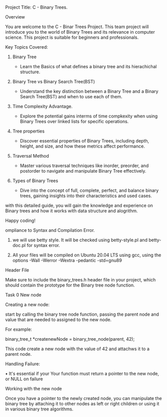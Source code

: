 Project Title: C - Binary Trees.

Overview

You are welcome to the C - Binar Trees Project. This team project will introduce you to the world of Binary Trees and its relevance in computer science. This project is suitable for beginners and professionals.


Key Topics Covered:

1. Binary Tree
	- Learn the Basics of what defines a binary tree and its hierachichal structure.

2. Binary Tree vs Binary Search Tree(BST)
	- Understand the key distinction between a Binary Tree and a Binary Search Tree(BST) and when to use each of them.

3. Time Complexity Advantage.

	- Explore the potential gains interms of time compkexity when using Binary Trees over linked lists for specific operations. 

4. Tree properties

	- Discover essential properties of Binary Trees, including depth, height, and size, and how these metrics affect performance. 

5. Traversal Method

	- Master various traversal techniques like inorder, preorder, and postorder to navigate and manipulate Binary Tree effectively.

6. Types of Binary Trees

	- Dive into the concept of full, complete, perfect, and balance binary trees, gaining insights into their characteristics and used cases.

with this detailed guide, you will gain the knowledge and experience on Binary trees and how it works with data structure and alogrithm.

Happy coding!


ompliance to Syntax and Compilation Error.

1. we will use betty style. It will be checked using betty-style.pl and betty-doc.pl for syntax error. 


2. All your files will be compiled on Ubuntu 20.04 LTS using gcc, using the options -Wall -Werror -Wextra -pedantic -std=gnu89


Header File

Make sure to include the binary_trees.h header file in your project, which should contain the prototype for the Binary tree node function.

Task 0 New node

Creating a new node:

start by calling the binary tree node function, passing the parent node and value that are needed to assigned to the new node.

For example:

binary_tree_t *createnewNode = binary_tree_node(parent, 42); 

This code create a new  node   with  the value of 42 and attachws it to a parent node.

Handling Failure:

• It's essential if your Your function must return a pointer to the new node, or NULL on failure

Working with the new  node  


Once you have a pointer to the newly created node, you can manipulate the binary tree by attaching it to other nodes as left or right children or using it in various binary tree algorithms.
